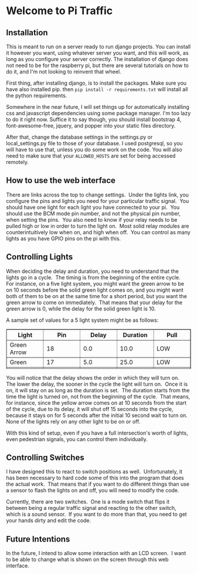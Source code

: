 # Welcome to Pi Traffic

## Installation
This is meant to run on a server ready to run django projects.  You can install it however you want, using whatever server you want, and this will work, as long as you configure your server correctly.  The installation of django does not need to be for the raspberry pi, but there are several tutorials on how to do it, and I'm not looking to reinvent that wheel.

First thing, after installing django, is to install the packages.  Make sure you have also installed pip.  then `pip install -r requirements.txt` will install all the python requirements.

Somewhere in the near future, I will set things up for automatically installing css and javascript dependencies using some package manager.  I'm too lazy to do it right now.  Suffice it to say though, you should install bootstrap 4, font-awesome-free, jquery, and popper into your static files directory.

After that, change the database settings in the settings.py or local_settings.py file to those of your database.  I used postgresql, so you will have to use that, unless you do some work on the code.  You will also need to make sure that your `ALLOWED_HOSTS` are set for being accessed remotely.

## How to use the web interface

There are links across the top to change settings.  Under the lights link, you configure the pins and lights you need for your particular traffic signal.  You should have one light for each light you have connected to your pi.  You should use the BCM mode pin number, and not the physical pin number, when setting the pins.  You also need to know if your relay needs to be pulled high or low in order to turn the light on.  Most solid relay modules are counterintuitively low when on, and high when off.  You can control as many lights as you have GPIO pins on the pi with this.

## Controlling Lights

When deciding the delay and duration, you need to understand that the lights go in a cycle.  The timing is from the beginning of the entire cycle.  For instance, on a five light system, you might want the green arrow to be on 10 seconds before the solid green light comes on, and you might want both of them to be on at the same time for a short period, but you want the green arrow to come on immediately.  That means that your delay for the green arrow is 0, while the delay for the solid green light is 10. 

A sample set of values for a 5 light system might be as follows:

<table style="width: 100%; border-collapse: collapse; height: 108px;" border="1">

<tbody>

<tr style="height: 18px;">

<th style="width: 20%; text-align: center; height: 18px;">Light</th>

<th style="width: 20%; text-align: center; height: 18px;">Pin</th>

<th style="width: 20%; text-align: center; height: 18px;">Delay</th>

<th style="width: 20%; text-align: center; height: 18px;">Duration</th>

<th style="width: 20%; text-align: center; height: 18px;">Pull</th>

</tr>

<tr style="height: 18px;">

<td style="width: 20%; height: 18px;">Green Arrow</td>

<td style="width: 20%; height: 18px;">18</td>

<td style="width: 20%; height: 18px;">0.0</td>

<td style="width: 20%; height: 18px;">10.0</td>

<td style="width: 20%; height: 18px;">LOW</td>

</tr>

<tr style="height: 18px;">

<td style="width: 20%; height: 18px;">Green</td>

<td style="width: 20%; height: 18px;">17</td>

<td style="width: 20%; height: 18px;">5.0</td>

<td style="width: 20%; height: 18px;">25.0</td>

<td style="width: 20%; height: 18px;">LOW</td>

</tr>

<tr style="height: 18px;">

<td style="width: 20%; height: 18px;">Yellow Arrow</td>

<td style="width: 20%; height: 18px;">15</td>

<td style="width: 20%; height: 18px;">10.0</td>

<td style="width: 20%; height: 18px;">5.0</td>

<td style="width: 20%; height: 18px;">LOW</td>

</tr>

<tr style="height: 18px;">

<td style="width: 20%; height: 18px;">Yellow</td>

<td style="width: 20%; height: 18px;">4</td>

<td style="width: 20%; height: 18px;">30.0</td>

<td style="width: 20%; height: 18px;">5.0</td>

<td style="width: 20%; height: 18px;">LOW</td>

</tr>

<tr style="height: 18px;">

<td style="width: 20%; height: 18px;">Red</td>

<td style="width: 20%; height: 18px;">27</td>

<td style="width: 20%; height: 18px;">35.0</td>

<td style="width: 20%; height: 18px;">38.0</td>

<td style="width: 20%; height: 18px;">LOW</td>

</tr>

</tbody>

</table>

You will notice that the delay shows the order in which they will turn on.  The lower the delay, the sooner in the cycle the light will turn on.  Once it is on, it will stay on as long as the duration is set.  The duration starts from the time the light is turned on, not from the beginning of the cycle.  That means, for instance, since the yellow arrow comes on at 10 seconds from the start of the cycle, due to its delay, it will shut off 15 seconds into the cycle, because it stays on for 5 seconds after the initial 10 second wait to turn on.  None of the lights rely on any other light to be on or off.

With this kind of setup, even if you have a full intersection's worth of lights, even pedestrian signals, you can control them individually.

## Controlling Switches

I have designed this to react to switch positions as well.  Unfortunately, it has been necessary to hard code some of this into the program that does the actual work.  That means that if you want to do different things than use a sensor to flash the lights on and off, you will need to modify the code.

Currently, there are two switches.  One is a mode switch that flips it between being a regular traffic signal and reacting to the other switch, which is a sound sensor.  If you want to do more than that, you need to get your hands dirty and edit the code.

## Future Intentions

In the future, I intend to allow some interaction with an LCD screen.  I want to be able to change what is shown on the screen through this web interface.